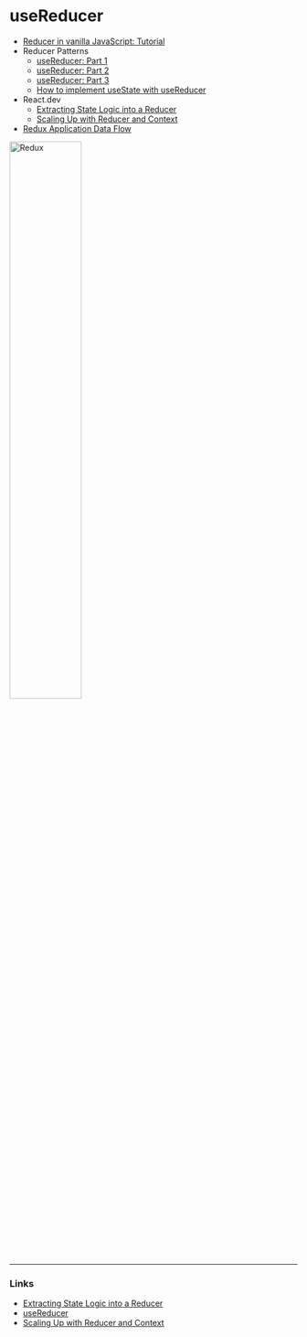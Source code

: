 # useReducer

- [Reducer in vanilla JavaScript: Tutorial](https://enlear.academy/reducers-in-javascript-f5317b34cba2)
- Reducer Patterns
  - [useReducer: Part 1](https://gsong.dev/articles/reducer-patterns/part-1/)
  - [useReducer: Part 2](https://gsong.dev/articles/reducer-patterns/part-2/)
  - [useReducer: Part 3](https://gsong.dev/articles/reducer-patterns/part-3/)
  - [How to implement useState with useReducer](https://kentcdodds.com/blog/how-to-implement-usestate-with-usereducer)
- React.dev
  - [Extracting State Logic into a Reducer](https://react.dev/learn/extracting-state-logic-into-a-reducer)
  - [Scaling Up with Reducer and Context](https://react.dev/learn/scaling-up-with-reducer-and-context)
- [Redux Application Data Flow](https://redux.js.org/tutorials/fundamentals/part-2-concepts-data-flow#redux-application-data-flow)

<img src="./reduxdataflowdiagram.gif" alt="Redux" width="50%"> 


---

### Links

- [Extracting State Logic into a Reducer](https://react.dev/learn/extracting-state-logic-into-a-reducer)
- [useReducer](https://react.dev/reference/react/useReducer)
- [Scaling Up with Reducer and Context](https://react.dev/learn/scaling-up-with-reducer-and-context)



<!-- 
---

### Links in class:

- [Fold, also termed reduce, accumulate, aggregate, compress, or inject (higher-order function)](https://en.wikipedia.org/wiki/Fold_(higher-order_function))
- Array reduce(), [MDN](https://developer.mozilla.org/en-US/docs/Web/JavaScript/Reference/Global_Objects/Array/reduce), [w3schools](https://www.w3schools.com/jsref/jsref_reduce.asp)
- reducer vs [Mealy Machine](https://en.wikipedia.org/wiki/Mealy_machine)
- [Reducer pattern, by Kent C. Dodds](https://kentcdodds.com/blog/the-state-reducer-pattern-with-react-hooks)
- [One benefit of the state reducer pattern is in the fact that it allows "inversion of control"](https://en.wikipedia.org/wiki/Inversion_of_control) 
- [Reducer in vanilla JavaScript: Tutorial]
  - Actions
  - The immutability of reducers
  - Payloads
- [useReducer()](https://react.dev/learn/extracting-state-logic-into-a-reducer)
  - Managing state with reducers is slightly different from directly setting state. Instead of telling React “what to do” by setting state, you specify “what the user just did” by dispatching “actions” from your event handlers. 
- [Comparing useState and useReducer](https://react.dev/learn/extracting-state-logic-into-a-reducer#comparing-usestate-and-usereducer) 
- [Redux Application Data Flow](https://redux.js.org/tutorials/fundamentals/part-2-concepts-data-flow#redux-application-data-flow)
- [React.useReducer Reducer Patterns, Part 1-3](https://gsong.dev/articles/reducer-patterns/part-1/)
- Reducer: 
  - [Extracting State Logic into a Reducer](https://react.dev/learn/extracting-state-logic-into-a-reducer)
  - [The state reducer pattern](https://kentcdodds.com/blog/the-state-reducer-pattern#introducing-the-state-reducerpattern)
  - [The State Reducer Pattern with React Hooks](https://kentcdodds.com/blog/the-state-reducer-pattern-with-react-hooks)
  - [How to efficiently refactor useState to useReducer in React](https://edvins.io/how-to-efficiently-refactor-use-state-to-use-reducer-in-react)
  - [Refactoring useState() To useReducer()](https://dev.to/m0nica/refactoring-usestate-to-usereducer-2pn3)
  - [fold (also termed reduce, accumulate, aggregate, compress, or inject)](https://en.wikipedia.org/wiki/Fold_(higher-order_function))
  - [w3schools:usereducer](https://www.w3schools.com/react/react_usereducer.asp)
  - [Finite-state machine](https://refactoring.guru/design-patterns/state)
- Redux related (Future):
  - https://fullstackopen.com/en/part6
  - https://redux.js.org
  - https://immerjs.github.io/immer/
  - https://v8.ngrx.io/guide/store/reducers
- [Book: React 18 Design Patterns and Best Practices](https://metropolia.finna.fi/Record/nelli15.27861138900041?sid=3129399354) 





[Reducer in vanilla JavaScript: Tutorial]:https://enlear.academy/reducers-in-javascript-f5317b34cba2
[useReducer: Part 3]:https://gsong.dev/articles/reducer-patterns/part-3/
[useReducer: Part 2]:https://gsong.dev/articles/reducer-patterns/part-2/
[useReducer: Part 1]:https://gsong.dev/articles/reducer-patterns/part-1/ 

-->